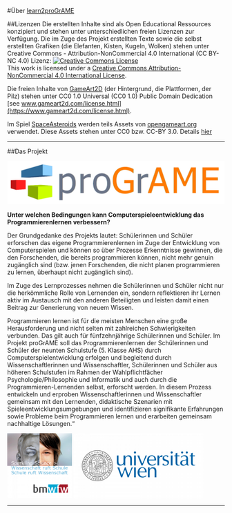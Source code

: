 #Über [learn2proGrAME](https://programe.at)

##Lizenzen
Die erstellten Inhalte sind als Open Educational Ressources konzipiert und stehen unter unterschiedlichen freien Lizenzen zur Verfügung. Die im Zuge des Projekt erstellten Texte sowie die selbst erstellten Grafiken (die Elefanten, Kisten, Kugeln, Wolken) stehen unter Creative Commons  - Attribution-NonCommercial 4.0 International (CC BY-NC 4.0) Lizenz:
<a rel="license" href="http://creativecommons.org/licenses/by-nc/4.0/"><img alt="Creative Commons License" style="border-width:0" src="https://i.creativecommons.org/l/by-nc/4.0/88x31.png" /></a><br />This work is licensed under a <a rel="license" href="http://creativecommons.org/licenses/by-nc/4.0/">Creative Commons Attribution-NonCommercial 4.0 International License</a>.

Die freien Inhalte von [GameArt2D](https://www.gameart2d.com/freebies.html) (der Hintergrund, die Plattformen, der Pilz) stehen unter CC0 1.0 Universal (CC0 1.0) Public Domain Dedication [see www.gameart2d.com/license.html](https://www.gameart2d.com/license.html).

Im Spiel [SpaceAsteroids](https://github.com/learn2proGrAME/proGrAME-Beispiele-und-Quellcodes/tree/master/SpaceAsteroids) werden teils Assets von [opengameart.org](https://opengameart.org) verwendet. Diese Assets stehen unter CC0 bzw. CC-BY 3.0. Details [hier](https://github.com/learn2proGrAME/proGrAME-Beispiele-und-Quellcodes/blob/master/SpaceAsteroids/LICENSE)

---
##Das Projekt

![learn2proGrAME Logo](img/smallproGrAME.png) 

**Unter welchen Bedingungen kann Computerspieleentwicklung das Programmierenlernen verbessern?**
 
Der Grundgedanke des Projekts lautet: Schülerinnen und Schüler erforschen das eigene Programmierenlernen im Zuge der Entwicklung von Computerspielen und können so über Prozesse Erkenntnisse gewinnen, die den Forschenden, die bereits programmieren können, nicht mehr genuin zugänglich sind (bzw. jenen Forschenden, die nicht planen programmieren zu lernen, überhaupt nicht zugänglich sind).

Im Zuge des Lernprozesses nehmen die Schülerinnen und Schüler nicht nur die herkömmliche Rolle von Lernenden ein, sondern reflektieren ihr Lernen aktiv im Austausch mit den anderen Beteiligten und leisten damit einen Beitrag zur Generierung von neuem Wissen.

Programmieren lernen ist für die meisten Menschen eine große Herausforderung und nicht selten mit zahlreichen Schwierigkeiten verbunden. Das gilt auch für fünfzehnjährige Schülerinnen und Schüler. Im Projekt proGrAME soll das Programmierenlernen der Schülerinnen und Schüler der neunten Schulstufe (5. Klasse AHS) durch Computerspielentwicklung erfolgen und begleitend durch Wissenschaftlerinnen und Wissenschaftler, Schülerinnen und Schüler aus höheren Schulstufen im Rahmen der Wahlpflichtfächer Psychologie/Philosophie und Informatik und auch durch die Programmieren-Lernenden selbst, erforscht werden. In diesem Prozess entwickeln und erproben Wissenschaftlerinnen und Wissenschaftler gemeinsam mit den Lernenden, didaktische Szenarien mit Spieleentwicklungsumgebungen und identifizieren signifikante Erfahrungen sowie Probleme beim Programmieren lernen und erarbeiten gemeinsam nachhaltige Lösungen.“

![sparklingscience Logo](img/sparklingscience-150x150.png) ![Universität Wien Logo](img/univie-300x150.png)
 
---





